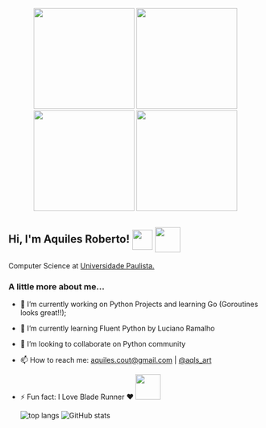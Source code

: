 <p align="center">
<img src=https://media.giphy.com/media/ddZXIrimeaXY0xclfC/giphy.gif width="200">
<img src=https://media.giphy.com/media/ddZXIrimeaXY0xclfC/giphy.gif width="200">
<img src=https://media.giphy.com/media/ddZXIrimeaXY0xclfC/giphy.gif width="200">
<img src=https://media.giphy.com/media/ddZXIrimeaXY0xclfC/giphy.gif width="200">
</p>

<h2> Hi, I'm Aquiles Roberto! <img src=https://media.giphy.com/media/LMt9638dO8dftAjtco/giphy.gif align=center width="40"> <img src=https://vsoch.github.io/assets/images/posts/learning-go/gophercises_jumping.gif align=center width="50" ></h2>
<p>Computer Science at <a href="https://www.unip.br/">Universidade Paulista.</a><br/>


<h3>A little more about me...</h3>

- 🔭 I’m currently working on Python Projects and learning Go (Goroutines looks great!!);
- 🌱 I’m currently learning Fluent Python by Luciano Ramalho 
- 👯 I’m looking to collaborate on Python community 
- 📫 How to reach me: aquiles.cout@gmail.com | <a href="https://www.instagram.com/aqls_art/">@aqls_art</a>
- ⚡ Fun fact: I Love Blade Runner ❤️ <img src=https://media.giphy.com/media/ZAVGRALtiYg5G/giphy.gif width="50"><p align="center">

  ![top langs](https://github-readme-stats.vercel.app/api/top-langs/?username=aquilesics&layout=compact&theme=merko)
  ![GitHub stats](https://github-readme-stats.vercel.app/api?username=aquilesics&show_icons=true&theme=merko)<p/>
 
